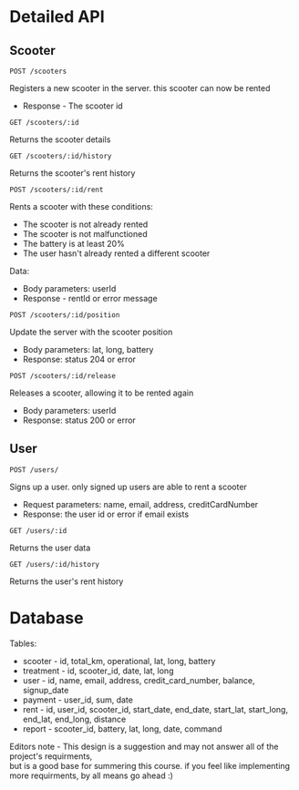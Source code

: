 # Detailed API

## Scooter
```http
POST /scooters
```
Registers a new scooter in the server. this scooter can now be rented
* Response - The scooter id

```http
GET /scooters/:id
```
Returns the scooter details

```http
GET /scooters/:id/history
```
Returns the scooter's rent history

```http
POST /scooters/:id/rent
```
Rents a scooter with these conditions:
* The scooter is not already rented
* The scooter is not malfunctioned
* The battery is at least 20%
* The user hasn't already rented a different scooter

Data:  
* Body parameters: userId
* Response - rentId or error message

```http
POST /scooters/:id/position
```
Update the server with the scooter position

* Body parameters: lat, long, battery
* Response: status 204 or error

```http
POST /scooters/:id/release
```
Releases a scooter, allowing it to be rented again

* Body parameters: userId
* Response: status 200 or error

## User

```http
POST /users/
```
Signs up a user. only signed up users are able to rent a scooter

* Request parameters: name, email, address, creditCardNumber
* Response: the user id or error if email exists

```http
GET /users/:id
```
Returns the user data 

```http
GET /users/:id/history
```
Returns the user's rent history

# Database

Tables:
* scooter - id, total_km, operational, lat, long, battery
* treatment - id, scooter_id, date, lat, long
* user - id, name, email, address, credit_card_number, balance, signup_date
* payment - user_id, sum, date
* rent - id, user_id, scooter_id, start_date, end_date, start_lat, start_long, end_lat, end_long, distance
* report - scooter_id, battery, lat, long, date, command

Editors note - This design is a suggestion and may not answer all of the project's requirments, \
 but is a good base for summering this course. if you feel like implementing more requirments, by all means go ahead :)
